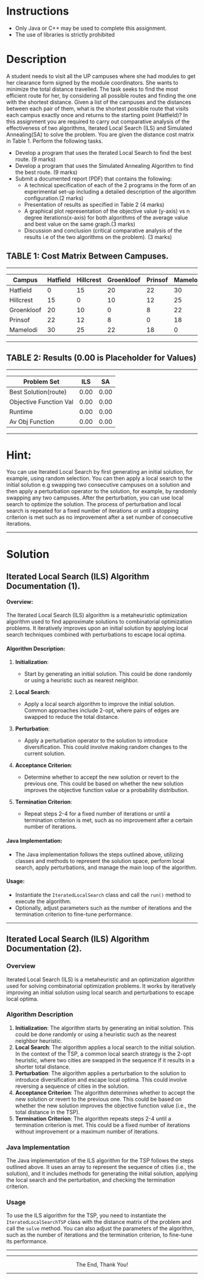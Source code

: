 # Instructions

- Only Java or C++ may be used to complete this assignment.
- The use of libraries is strictly prohibited

# Description

A student needs to visit all the UP campuses where she had modules to get her clearance form signed by the module coordinators. She wants to minimize the total distance travelled. The task seeks to find the most efficient route for her, by considering all possible routes and finding the one with the shortest distance. Given a list of the campuses and the distances between each pair of them, what is the shortest possible route that visits each campus exactly once and returns to the starting point (Hatfield)? In this assignment you are required to carry out comparative analysis of the effectiveness of two algorithms, Iterated Local Search (ILS) and Simulated Annealing(SA) to solve the problem. You are given the distance cost matrix in Table 1. Perform the following tasks.

- Develop a program that uses the Iterated Local Search to find the best route. (9 marks)
- Develop a program that uses the Simulated Annealing Algorithm to find the best route. (9 marks)
- Submit a documented report (PDF) that contains the following:
  - A technical specification of each of the 2 programs in the form of an experimental set-up including a detailed description of the algorithm configuration.(2 marks)
  - Presentation of results as specified in Table 2 (4 marks)
  - A graphical plot representation of the objective value (y-axis) vs n degree iterations(x-axis) for both algorithms of the average value and best value on the same graph.(3 marks)
  - Discussion and conclusion (critical comparative analysis of the results i.e of the two algorithms on the problem). (3 marks)

## TABLE 1: Cost Matrix Between Campuses.

---

| Campus     | Hatfield | Hillcrest | Groenkloof | Prinsof | Mamelodi |
| ---------- | -------- | --------- | ---------- | ------- | -------- |
| Hatfield   | 0        | 15        | 20         | 22      | 30       |
| Hillcrest  | 15       | 0         | 10         | 12      | 25       |
| Groenkloof | 20       | 10        | 0          | 8       | 22       |
| Prinsof    | 22       | 12        | 8          | 0       | 18       |
| Mamelodi   | 30       | 25        | 22         | 18      | 0        |

---

## TABLE 2: Results (0.00 is Placeholder for Values)

---

| Problem Set            | ILS  | SA   |
| ---------------------- | ---- | ---- |
| Best Solution(route)   | 0.00 | 0.00 |
| Objective Function Val | 0.00 | 0.00 |
| Runtime                | 0.00 | 0.00 |
| Av Obj Function        | 0.00 | 0.00 |

---

# Hint:

You can use Iterated Local Search by first generating an initial solution, for example, using random selection. You can then apply a local search to the initial solution e.g swapping two consecutive campuses on a solution and then apply a perturbation operator to the solution, for example, by randomly swapping any two campuses. After the perturbation, you can use local search to optimize the solution. The process of perturbation and local search is repeated for a fixed number of iterations or until a stopping criterion is met such as no improvement after a set number of consecutive iterations.

---

# Solution

## Iterated Local Search (ILS) Algorithm Documentation (1).

#### Overview:

The Iterated Local Search (ILS) algorithm is a metaheuristic optimization algorithm used to find approximate solutions to combinatorial optimization problems. It iteratively improves upon an initial solution by applying local search techniques combined with perturbations to escape local optima.

#### Algorithm Description:

1. **Initialization**:

   - Start by generating an initial solution. This could be done randomly or using a heuristic such as nearest neighbor.
2. **Local Search**:

   - Apply a local search algorithm to improve the initial solution. Common approaches include 2-opt, where pairs of edges are swapped to reduce the total distance.
3. **Perturbation**:

   - Apply a perturbation operator to the solution to introduce diversification. This could involve making random changes to the current solution.
4. **Acceptance Criterion**:

   - Determine whether to accept the new solution or revert to the previous one. This could be based on whether the new solution improves the objective function value or a probability distribution.
5. **Termination Criterion**:

   - Repeat steps 2-4 for a fixed number of iterations or until a termination criterion is met, such as no improvement after a certain number of iterations.

#### Java Implementation:

- The Java implementation follows the steps outlined above, utilizing classes and methods to represent the solution space, perform local search, apply perturbations, and manage the main loop of the algorithm.

#### Usage:

- Instantiate the `IteratedLocalSearch` class and call the `run()` method to execute the algorithm.
- Optionally, adjust parameters such as the number of iterations and the termination criterion to fine-tune performance.

---

## Iterated Local Search (ILS) Algorithm Documentation (2).

### Overview

Iterated Local Search (ILS) is a metaheuristic and an optimization algorithm used for solving combinatorial optimization problems. It works by iteratively improving an initial solution using local search and perturbations to escape local optima.

### Algorithm Description

1. **Initialization**: The algorithm starts by generating an initial solution. This could be done randomly or using a heuristic such as the nearest neighbor heuristic.
2. **Local Search**: The algorithm applies a local search to the initial solution. In the context of the TSP, a common local search strategy is the 2-opt heuristic, where two cities are swapped in the sequence if it results in a shorter total distance.
3. **Perturbation**: The algorithm applies a perturbation to the solution to introduce diversification and escape local optima. This could involve reversing a sequence of cities in the solution.
4. **Acceptance Criterion**: The algorithm determines whether to accept the new solution or revert to the previous one. This could be based on whether the new solution improves the objective function value (i.e., the total distance in the TSP).
5. **Termination Criterion**: The algorithm repeats steps 2-4 until a termination criterion is met. This could be a fixed number of iterations without improvement or a maximum number of iterations.

### Java Implementation

The Java implementation of the ILS algorithm for the TSP follows the steps outlined above. It uses an array to represent the sequence of cities (i.e., the solution), and it includes methods for generating the initial solution, applying the local search and the perturbation, and checking the termination criterion.

### Usage

To use the ILS algorithm for the TSP, you need to instantiate the `IteratedLocalSearchTSP` class with the distance matrix of the problem and call the `solve` method. You can also adjust the parameters of the algorithm, such as the number of iterations and the termination criterion, to fine-tune its performance.

---

---

<p align="center"> The End, Thank You! </P>

---
